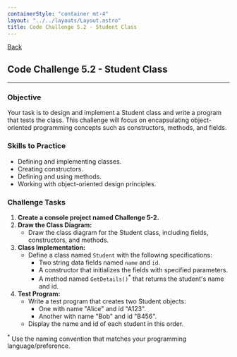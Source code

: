 ```yaml
---
containerStyle: "container mt-4"
layout: "../../layouts/Layout.astro"
title: Code Challenge 5.2 - Student Class
---
```


<a href="/code-challenges/" class="btn btn-sm btn-outline-light mb-3">
  <i class="si-arrow-left"></i> Back
</a>

## Code Challenge 5.2 - Student Class

---

### Objective
Your task is to design and implement a Student class and write a program that tests the class. This challenge will focus on encapsulating object-oriented programming concepts such as constructors, methods, and fields.

### Skills to Practice
- Defining and implementing classes.
- Creating constructors.
- Defining and using methods.
- Working with object-oriented design principles.

### Challenge Tasks

1. **Create a console project named Challenge 5-2.**
2. **Draw the Class Diagram:**
   - Draw the class diagram for the Student class, including fields, constructors, and methods.
3. **Class Implementation:**
    - Define a class named `Student` with the following specifications:
        - Two string data fields named `name` and `id`.
        - A constructor that initializes the fields with specified parameters.
        - A method named `GetDetails()`<sup>*</sup> that returns the student's name and id.
4. **Test Program:**
    - Write a test program that creates two Student objects:
        - One with name "Alice" and id "A123".
        - Another with name "Bob" and id "B456".
    - Display the name and id of each student in this order.

<sup>*</sup> Use the naming convention that matches your programming language/preference.